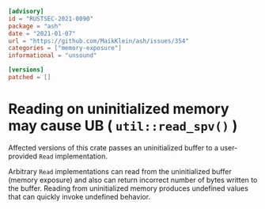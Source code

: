```toml
[advisory]
id = "RUSTSEC-2021-0090"
package = "ash"
date = "2021-01-07"
url = "https://github.com/MaikKlein/ash/issues/354"
categories = ["memory-exposure"]
informational = "unsound"

[versions]
patched = []
```

# Reading on uninitialized memory may cause UB ( `util::read_spv()` )

Affected versions of this crate passes an uninitialized buffer to a user-provided `Read` implementation.

Arbitrary `Read` implementations can read from the uninitialized buffer (memory exposure) and also can return incorrect number of bytes written to the buffer.
Reading from uninitialized memory produces undefined values that can quickly invoke undefined behavior.
